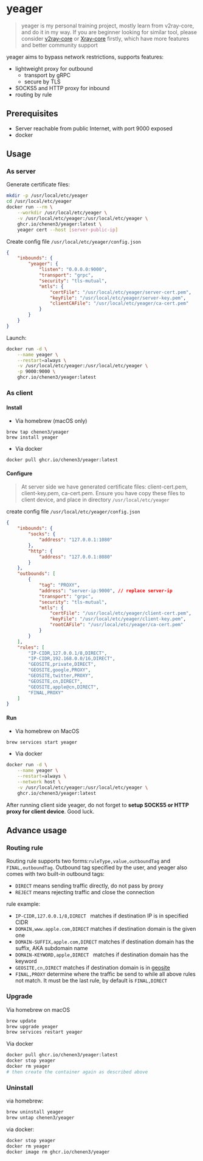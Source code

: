 # yeager

> yeager is my personal training project, mostly learn from v2ray-core, and do it in my way. If you are beginner looking for similar tool, please consider [v2ray-core](https://github.com/v2fly/v2ray-core) or [Xray-core](https://github.com/XTLS/Xray-core) firstly, which have more features and better community support

yeager aims to bypass network restrictions, supports features:
- lightweight proxy for outbound
    - transport by gRPC
    - secure by TLS
- SOCKS5 and HTTP proxy for inbound
- routing by rule

## Prerequisites

- Server reachable from public Internet, with port 9000 exposed
- docker

## Usage

### As server

Generate certificate files:
```bash
mkdir -p /usr/local/etc/yeager
cd /usr/local/etc/yeager
docker run --rm \
    --workdir /usr/local/etc/yeager \
    -v /usr/local/etc/yeager:/usr/local/etc/yeager \
    ghcr.io/chenen3/yeager:latest \
    yeager cert --host [server-public-ip]
```

Create config file `/usr/local/etc/yeager/config.json`
```json
{
    "inbounds": {
        "yeager": {
            "listen": "0.0.0.0:9000",
            "transport": "grpc",
            "security": "tls-mutual",
            "mtls": {
                "certFile": "/usr/local/etc/yeager/server-cert.pem",
                "keyFile": "/usr/local/etc/yeager/server-key.pem",
                "clientCAFile": "/usr/local/etc/yeager/ca-cert.pem"
            }
        }
    }
}
```

Launch:
```bash
docker run -d \
    --name yeager \
    --restart=always \
    -v /usr/local/etc/yeager:/usr/local/etc/yeager \
    -p 9000:9000 \
    ghcr.io/chenen3/yeager:latest
```

### As client

#### Install

- Via homebrew (macOS only)

```
brew tap chenen3/yeager
brew install yeager
```

- Via docker

`docker pull ghcr.io/chenen3/yeager:latest`

#### Configure
> At server side we have generated certificate files: client-cert.pem, client-key.pem, ca-cert.pem. Ensure you have copy these files to client device, and place in directory `/usr/local/etc/yeager`

create config file `/usr/local/etc/yeager/config.json`

```json
{
    "inbounds": {
        "socks": {
            "address": "127.0.0.1:1080"
        },
        "http": {
            "address": "127.0.0.1:8080"
        }
    },
    "outbounds": [
        {
            "tag": "PROXY",
            "address": "server-ip:9000", // replace server-ip
            "transport": "grpc",
            "security": "tls-mutual",
            "mtls": {
                "certFile": "/usr/local/etc/yeager/client-cert.pem",
                "keyFile": "/usr/local/etc/yeager/client-key.pem",
                "rootCAFile": "/usr/local/etc/yeager/ca-cert.pem"
            }
        }
    ],
    "rules": [
        "IP-CIDR,127.0.0.1/8,DIRECT",
        "IP-CIDR,192.168.0.0/16,DIRECT",
        "GEOSITE,private,DIRECT",
        "GEOSITE,google,PROXY",
        "GEOSITE,twitter,PROXY",
        "GEOSITE,cn,DIRECT",
        "GEOSITE,apple@cn,DIRECT",
        "FINAL,PROXY"
    ]
}
```

#### Run

- Via homebrew on MacOS

`brew services start yeager`

- Via docker

```bash
docker run -d \
    --name yeager \
    --restart=always \
    --network host \
    -v /usr/local/etc/yeager:/usr/local/etc/yeager \
    ghcr.io/chenen3/yeager:latest
```

After running client side yeager, do not forget to **setup SOCKS5 or HTTP proxy for client device**. Good luck.

## Advance usage

### Routing rule

Routing rule supports two forms:`ruleType,value,outboundTag` and `FINAL,outboundTag`.
Outbound tag specified by the user, and yeager also comes with two built-in outbound tags:
- `DIRECT` means sending traffic directly, do not pass by proxy
- `REJECT` means rejecting traffic and close the connection

rule example:
- `IP-CIDR,127.0.0.1/8,DIRECT ` matches if destination IP is in specified CIDR
- `DOMAIN,www.apple.com,DIRECT` matches if destination domain is the given one
- `DOMAIN-SUFFIX,apple.com,DIRECT` matches if destination domain has the suffix, AKA subdomain name
- `DOMAIN-KEYWORD,apple,DIRECT ` matches if destination domain has the keyword
- `GEOSITE,cn,DIRECT` matches if destination domain is in [geosite](https://github.com/v2fly/domain-list-community/tree/master/data)
- `FINAL,PROXY` determine where the traffic be send to while all above rules not match. It must be the last rule, by default is `FINAL,DIRECT`

### Upgrade

Via homebrew on macOS

```bash
brew update
brew upgrade yeager
brew services restart yeager
```

Via docker

```bash
docker pull ghcr.io/chenen3/yeager:latest
docker stop yeager
docker rm yeager
# then create the container again as described above
```

### Uninstall

via homebrew:

```bash
brew uninstall yeager
brew untap chenen3/yeager
```

via docker:

```bash
docker stop yeager
docker rm yeager
docker image rm ghcr.io/chenen3/yeager
```
